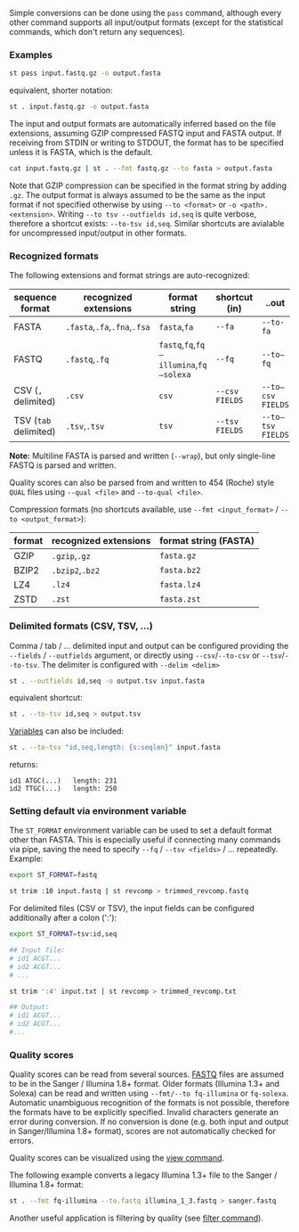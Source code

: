 Simple conversions can be done using the `pass` command, although every
other command supports all input/output formats (except for the statistical
commands, which don't return any sequences).

### Examples

```sh
st pass input.fastq.gz -o output.fasta
```

equivalent, shorter notation:

```sh
st . input.fastq.gz -o output.fasta
```

The input and output formats are automatically inferred based on the file
extensions, assuming GZIP compressed FASTQ input and FASTA output.
If receiving from STDIN or writing to STDOUT, the format has to be
specified unless it is FASTA, which is the default.

```sh
cat input.fastq.gz | st . --fmt fastq.gz --to fasta > output.fasta
```
Note that GZIP compression can be specified in the format string by adding
`.gz`.
The output format is always assumed to be the same as the input format
if not specified otherwise by using `--to <format>` or `-o <path>.<extension>`.
Writing `--to tsv --outfields id,seq` is quite verbose, therefore
a shortcut exists: `--to-tsv id,seq`. Similar shortcuts are avialable for uncompressed
input/output in other formats.


### Recognized formats

The following extensions and format strings are auto-recognized:

sequence format      | recognized extensions | format string | shortcut (in) | ..out
-------------------- | --------------------- | ------------- | ------------- | ----------
FASTA                |  `.fasta`,`.fa`,`.fna`,`.fsa`| `fasta`,`fa`| `--fa`        | `--to-fa`
FASTQ                |  `.fastq`,`.fq`       | `fastq`,`fq`,`fq—illumina`,`fq—solexa`| `--fq`| `--to—fq`
CSV (`,` delimited)  |  `.csv`               | `csv`         | `--csv FIELDS`| `--to—csv FIELDS`
TSV (`tab` delimited)|  `.tsv`,`.tsv`        | `tsv`         | `--tsv FIELDS`| `--to—tsv FIELDS `

**Note:** Multiline FASTA is parsed and written (`--wrap`), but only single-line
FASTQ is parsed and written.

Quality scores can also be parsed from and written to 454 (Roche) style `QUAL`
files using `--qual <file>` and `--to-qual <file>`.

Compression formats (no shortcuts available, use `--fmt <input_format>` / `--to <output_format>`):

format       | recognized extensions | format string (FASTA)
------------ | --------------------- | ---------------------
GZIP         |  `.gzip`,`.gz`        | `fasta.gz`
BZIP2        |  `.bzip2`,`.bz2`      | `fasta.bz2`
LZ4          |  `.lz4`               | `fasta.lz4`
ZSTD         |  `.zst`               | `fasta.zst`


### Delimited formats (CSV, TSV, ...)

Comma / tab / ... delimited input and output can be configured providing the
`--fields` / `--outfields` argument, or directly using `--csv`/`--to-csv`
or `--tsv`/`--to-tsv`. The delimiter is configured with `--delim <delim>`

```sh
st . --outfields id,seq -o output.tsv input.fasta
```

equivalent shortcut:

```sh
st . --to-tsv id,seq > output.tsv
```

[Variables](variables) can also be included:

```sh
st . --to-tsv "id,seq,length: {s:seqlen}" input.fasta
```

returns:

```
id1	ATGC(...)	length: 231
id2	TTGC(...)	length: 250
```

### Setting default via environment variable

The `ST_FORMAT` environment variable can be used to set a default format other
than FASTA. This is especially useful if connecting many commands via pipe,
saving the need to specify `--fq` / `--tsv <fields>` / ... repeatedly. Example:

```sh
export ST_FORMAT=fastq

st trim :10 input.fastq | st revcomp > trimmed_revcomp.fastq
```

For delimited files (CSV or TSV), the input fields can be configured
additionally after a colon (':'):

```sh
export ST_FORMAT=tsv:id,seq

## Input file:
# id1 ACGT...
# id2 ACGT...
# ...

st trim ':4' input.txt | st revcomp > trimmed_revcomp.txt

## Output:
# id1 ACGT...
# id2 ACGT...
#...
```

### Quality scores

Quality scores can be read from several sources.
[FASTQ](https://en.wikipedia.org/wiki/FASTQ_format) files are assumed to be
in the Sanger / Illumina 1.8+ format. Older formats (Illumina 1.3+ and Solexa)
can be read and written using `--fmt/--to fq-illumina` or `fq-solexa`. Automatic
unambiguous recognition of the formats is not possible, therefore the formats have
to be explicitly specified. Invalid characters generate an error during conversion.
If no conversion is done (e.g. both input and output in Sanger/Illumina 1.8+ format),
scores are not automatically checked for errors.

Quality scores can be visualized using the [view command](view).

The following example converts a legacy Illumina 1.3+ file to the Sanger /
Illumina 1.8+ format:

```sh
st . --fmt fq-illumina --to.fastq illumina_1_3.fastq > sanger.fastq
```
Another useful application is filtering by quality (see [filter command](filter#quality-filtering)).
